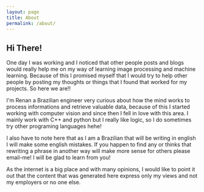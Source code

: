 ```yaml
---
layout: page
title: About
permalink: /about/
---
```

## Hi There!

One day I was working and I noticed that other people posts and blogs would
really help me on my way of learning image processing and machine learning.
Because of this I promised myself that I would try to help other people by
posting my thoughts or things that I found that worked for my projects. So
here we are!!

I'm Renan a Brazilian engineer very curious about how the mind works to process
informations and retrieve valuable data, because of this I started working with
computer vision and since then I fell in love with this area. I mainly work with
C++ and python but I really like logic, so I do sometimes try other programing
languages hehe!

I also have to note here that as I am a Brazilian that will be writing in english
I will make some english mistakes. If you happen to find any or thinks that
rewriting a phrase in another way will make more sense for others please email-me!
I will be glad to learn from you!

As the internet is a big place and with many opinions, I would like to point it
out that the content that was generated here express only my views and not my
employers or no one else.

